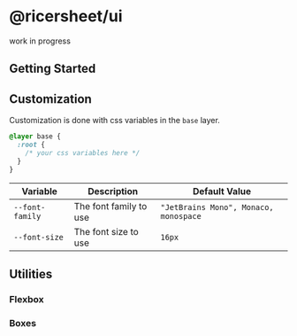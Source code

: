 # @ricersheet/ui

work in progress

## Getting Started

## Customization

Customization is done with css variables in the `base` layer.

```css
@layer base {
  :root {
    /* your css variables here */
  }
}
```

| Variable        | Description            | Default Value                         |
| --------------- | ---------------------- | ------------------------------------- |
| `--font-family` | The font family to use | `"JetBrains Mono", Monaco, monospace` |
| `--font-size`   | The font size to use   | `16px`                                |

## Utilities

### Flexbox

### Boxes
